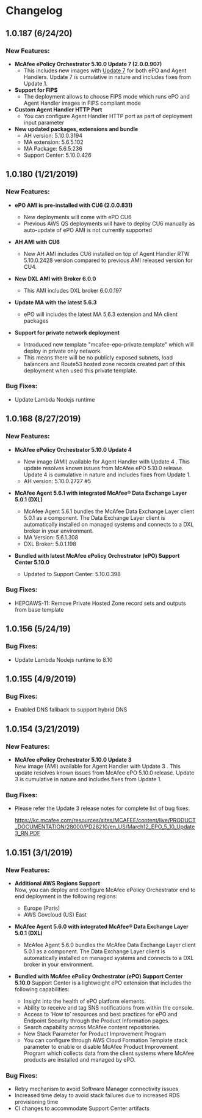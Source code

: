 # Changelog

## 1.0.187 (6/24/20)

### New Features:
- **McAfee ePolicy Orchestrator 5.10.0 Update 7 (2.0.0.907)**
    * This includes new images with [Update 7](https://docs.mcafee.com/bundle/epolicy-orchestrator-5.10.0-release-notes/page/GUID-91E47324-1642-4EE6-8776-3230C0EA38F8.html) for both ePO and Agent Handlers. Update 7 is cumulative in nature and includes fixes from Update 1.
- **Support for FIPS**
    * The deployment allows to choose FIPS mode which runs ePO and Agent Handler images in FIPS compliant mode
- **Custom Agent Handler HTTP Port**
    * You can configure Agent Handler HTTP port as part of deployment input parameter
- **New updated packages, extensions and bundle**
    * AH version: 5.10.0.3194
    * MA extension: 5.6.5.102
    * MA Package: 5.6.5.236
    * Support Center: 5.10.0.426

## 1.0.180 (1/21/2019)

### New Features:

- **ePO AMI is pre-installed with CU6 (2.0.0.831)**
    * New deployments will come with ePO CU6
    * Previous AWS QS deployments will have to deploy CU6 manually as auto-update of ePO AMI is not currently supported

- **AH AMI with CU6**
    * New AH AMI includes CU6 installed on top of Agent Handler RTW 5.10.0.2428 version compared to previous AMI released version for CU4.

- **New DXL AMI with Broker 6.0.0**
    * This AMI includes DXL broker 6.0.0.197

- **Update MA with the latest 5.6.3**
    * ePO will includes the latest MA 5.6.3 extension and MA client packages

- **Support for private network deployment**
    * Introduced new template "mcafee-epo-private.template" which will deploy in private only network.
    * This means there will be no publicly exposed subnets, load balancers and Route53 hosted zone records created part of this deployment when used this private template.

### Bug Fixes:

- Update Lambda Nodejs runtime

## 1.0.168 (8/27/2019)

### New Features:

- **McAfee ePolicy Orchestrator 5.10.0 Update 4**
    * New image (AMI) available for Agent Handler with Update 4  . This update resolves known issues from McAfee ePO 5.10.0 release. Update 4 is cumulative in nature and includes fixes from Update 1.
    * AH version: 5.10.0.2727 #5

- **McAfee Agent 5.6.1 with integrated McAfee® Data Exchange Layer 5.0.1 (DXL)**
    * McAfee Agent 5.6.1 bundles the McAfee Data Exchange Layer client 5.0.1 as a component. The Data Exchange Layer client is automatically installed on managed systems and connects to a DXL broker in your environment.
    * MA Version: 5.6.1.308
    * DXL Broker: 5.0.1.198

- **Bundled with latest McAfee ePolicy Orchestrator (ePO) Support Center 5.10.0**
    * Updated to Support Center: 5.10.0.398

### Bug Fixes:

- HEPOAWS-11: Remove Private Hosted Zone record sets and outputs from base template



## 1.0.156 (5/24/19)

### Bug Fixes:

- Update Lambda Nodejs runtime to 8.10

## 1.0.155 (4/9/2019)

### Bug Fixes:

- Enabled DNS fallback to support hybrid DNS

## 1.0.154 (3/21/2019)

### New Features:
- **McAfee ePolicy Orchestrator 5.10.0 Update 3**\
     New image (AMI) available for Agent Handler with Update 3 . This update resolves known issues from McAfee ePO 5.10.0 release. Update 3 is cumulative in nature and includes fixes from Update 1.

### Bug Fixes:
- Please refer the Update 3 release notes for complete list of bug fixes:

  https://kc.mcafee.com/resources/sites/MCAFEE/content/live/PRODUCT_DOCUMENTATION/28000/PD28210/en_US/March12_EPO_5_10_Update3_RN.PDF


## 1.0.151 (3/1/2019)

### New Features:
- **Additional AWS Regions Support**\
    Now, you can deploy and configure McAfee ePolicy Orchestrator end to end deployment in the following regions:
    * Europe (Paris)
    * AWS Govcloud (US) East

-	**McAfee Agent 5.6.0 with integrated McAfee® Data Exchange Layer 5.0.1 (DXL)**
    * McAfee Agent 5.6.0 bundles the McAfee Data Exchange Layer client 5.0.1 as a component. The Data Exchange Layer client is automatically installed on managed systems and connects to a DXL broker in your environment.

-	**Bundled with McAfee ePolicy Orchestrator (ePO) Support Center 5.10.0**
    Support Center is a lightweight ePO extension that includes the following capabilities:
    * Insight into the health of ePO platform elements.
    *	Ability to receive and tag SNS notifications from within the console.
    *	Access to ‘How to’ resources and best practices for ePO and Endpoint Security through the Product Information pages.
    *	Search capability across McAfee content repositories.
    *	New Stack Parameter for Product Improvement Program
    *	You can configure through AWS Cloud Formation Template stack parameter to enable or disable McAfee Product Improvement Program which collects data from the client systems where McAfee products are installed and managed by ePO.

### Bug Fixes:
-	Retry mechanism to avoid Software Manager connectivity issues
-	Increased time delay to avoid stack failures due to increased RDS provisioning time
-	CI changes to accommodate Support Center artifacts
